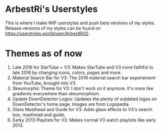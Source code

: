 # ArbestRi's Userstyles
This is where I make WIP userstyles and push beta versions of my styles. Release versions of my styles can be found on https://userstyles.world/user/ArbestRi02.
# Themes as of now
1. Late 2016 for StarTube + V3: Makes StarTube and V3 more faithful to late 2016 by changing icons, colors, pages and more.
2. Material Search Bar for V3: The 2016 material search bar experiement from YouTube, brought into V3.
3. Skeumorphic Theme for V3: I don't work on it anymore. It's more like gradients everywhere than skeumorphism.
4. Update DownDetector Logos: Updates the plenty of outdated logos on DownDetector's home page. Images are from Logopedia.
5. Glass Masthead and Guide for V3: Adds glass effects to V3's search box, masthead and guide.
6. Earky 2013 Playlists for V3: Makes normal V3 watch playlists like early 2013.
